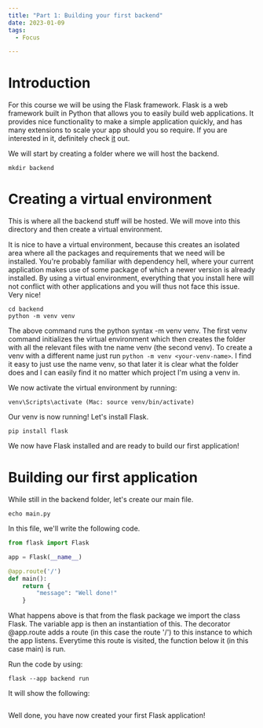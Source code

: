 ```yaml
---
title: "Part 1: Building your first backend"
date: 2023-01-09
tags:
  - Focus

---
```


<h1>Introduction</h1>

For this course we will be using the Flask framework. Flask is a web framework built in Python that allows you to easily build web applications. It provides nice functionality to make a simple application quickly, and has many extensions to scale your app should you so require. If you are interested in it, definitely check <a href="https://flask.palletsprojects.com/en/2.2.x/">it</a> out. 

We will start by creating a folder where we will host the backend. 

```
mkdir backend
```
<h1>Creating a virtual environment</h1>
This is where all the backend stuff will be hosted. We will move into this directory and then create a virtual environment. 

It is nice to have a virtual environment, because this creates an isolated area where all the packages and requirements that we need will be installed. You're probably familiar with dependency hell, where your current application makes use of some package of which a newer version is already installed. By using a virtual environment, everything that you install here will not conflict with other applications and you will thus not face this issue. Very nice!

```
cd backend
python -m venv venv
```

The above command runs the python syntax -m venv venv. The first venv command initializes the virtual environment which then creates the folder with all the relevant files with tne name venv (the second venv). To create a venv with a different name just run ```python -m venv <your-venv-name>```. I find it easy to just use the name venv, so that later it is clear what the folder does and I can easily find it no matter which project I'm using a venv in.

We now activate the virtual environment by running:
```
venv\Scripts\activate (Mac: source venv/bin/activate)
```

Our venv is now running! Let's install Flask.

```
pip install flask
```

We now have Flask installed and are ready to build our first application!

<h1>Building our first application</h1>

While still in the backend folder, let's create our main file.

```
echo main.py
```

In this file, we'll write the following code. 

```python
from flask import Flask

app = Flask(__name__)

@app.route('/')
def main():
    return {
        "message": "Well done!"
    }

```
What happens above is that from the flask package we import the class Flask. The variable app is then an instantiation of this. The decorator @app.route adds a route (in this case the route '/') to this instance to which the app listens. Everytime this route is visited, the function below it (in this case main) is run. 

Run the code by using:
```
flask --app backend run
```

It will show the following: 

<img src="{{ site.url }}{{ site.baseurl }}/assets/images/building_a_bank_2/1.png" alt="">

Well done, you have now created your first Flask application!





